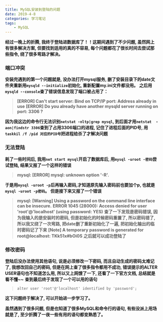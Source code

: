 ```yaml
---
title: MySQL安装到登陆的问题
date: 2019-4-8
categories: 学习笔记
tags:
    - MySQL
---
```


**经过一晚上的折腾, 我终于登陆进数据库了！！这期间遇到了不少问题, 虽然网上有很多解决方案, 但要找到适用的真的不容易, 每个问题都花了很长时间去尝试那些指令, 绕了很多弯路才解决。**
<!--more-->
### 端口冲突

**安装完遇到的第一个问题就是, 没办法打开mysql服务, 删了安装目录下的date文件夹重新用`mysqld --initialize`初始化, 重新配置my.ini文件都没用。**
**之后用`mysqld --console`查了错误信息发现了端口被占用了：**
>**[ERROR] Can't start server: Bind on TCP/IP port: Address already in use**
>**[ERROR] Do you already have another mysqld server running on port: 3306 ?**

**因为我这边的命令行无法识别`netstat -nltp|grep mysql`, 到后面才用`netstat  -aon|findstr 3306`查到了占用3306端口的进程, 记住了进程后面的PID号, 用`taskkil /f /pid 对应的PID号`把进程给杀了才解决问题**

### 无法登陆

**耗了一些时间后, 我用`net start mysql`开启了数据库后, 用`mysql -uroot -密码`尝试登陆, 结果又报了一个这样的错误**
>**mysql: [ERROR] mysql: unknown option '-R'.**

**于是用`mysql -uroot -p`后再输入密码,才知道原先输入密码前也要加个p, 也就是`mysql -uroot -p密码`。**
**但是接下来又报了一个错误**
>**mysql: [Warning] Using a password on the command line interface can be insecure.**
>**ERROR 1045 (28000): Access denied for user 'root'@'localhost' (using password: YES)**
**查了一下发现是密码错误, 因为我输入的是安装时的密码, 但是初始化的时候密码重置了, 所以密码错了, 所以我又绕了一次弯路, 把date删了重新初始化了一遍, 把初始化输出的临时密码记了下来**
>**[Note] A temporary password is generated for root@localhost: TKk51x#bOi0S**
**之后就可以成功登陆了**

### 修改密码

**登陆后没办法使用其他语句, 说是必须修改一下密码, 而且自动生成的密码太难记了, 我想改回自己的密码, 但是在网上查了很多指令都用不成功, 错误提示的ALTER USER语句也不知道怎么用, 所以又上网馊了一下, 还看了一下官方文档, 总结就是看不懂~~**
**查到最后终于发现了一个可以用的语句**
>`alter user 'root'@'localhost' identified by 'password';`

**这下问题终于解决了, 可以开始进一步学习了。**

**虽然遇到了很多问题, 但是也知道了很多MySQL和命令行的语句, 有些没派上用场就是了, 至少折腾了一夜一些有用的语句都变熟悉了。**
